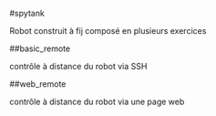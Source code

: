#spytank

Robot construit à fij composé en plusieurs exercices

##basic_remote

contrôle à distance du robot via SSH

##web_remote

contrôle à distance du robot via une page web
